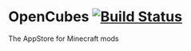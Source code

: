 OpenCubes [![Build Status](https://travis-ci.org/CraftYourModCorporation/OpenCubes.png?branch=master)](https://travis-ci.org/CraftYourModCorporation/OpenCubes)
=========

The AppStore for Minecraft mods
